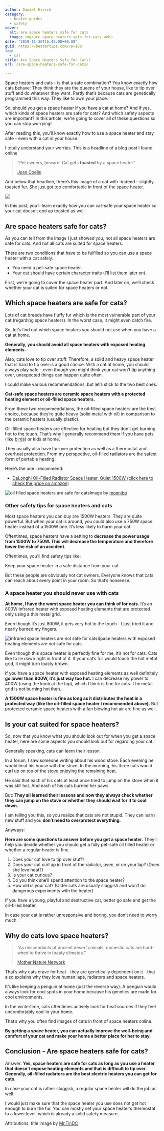 ```yaml
---
author: Daniel Hirsch
category:
  - heater-guides
  - safety
cover:
  alt: are space heaters safe for cats
  image: img/are-space-heaters-safe-for-cats.webp
date: "2019-11-30T16:43:08+00:00"
guid: https://heatertips.com/?p=108
tag:
  - cat
title: Are Space Heaters Safe for Cats?
url: /are-space-heaters-safe-for-cats/

---
```

Space heaters and cats - is that a safe combination? You know exactly how cats behave: They think they are the queens of your house, like to tip over stuff and do whatever they want. Partly that’s because cats are genetically programmed this way. They like to own your place.

So, should you get a space heater if you have a cat at home? And if yes, which kinds of space heaters are safe for cats? And which safety aspects are important? In this article, we’re going to cover all of these questions so you can stop worrying!

After reading this, you’ll know exactly how to use a space heater and stay safe - even with a cat in your house.

I totally understand your worries. This is a headline of a blog post I found online

> “Pet owners, beware! Cat gets **toasted** by a space heater”
>
> [Joan Coello](https://soranews24.com/2014/12/05/pet-owners-beware-cat-gets-toasted-by-a-space-heater/)

And below that headline, there’s this image of a cat with -indeed - slightly toasted fur. She just got too comfortable in front of the space heater.

![](/img/cat-space-heater-burned-fur.webp)

In this post, you’ll learn exactly how you can cat-safe your space heater so your cat doesn’t end up toasted as well.

## Are space heaters safe for cats?

As you can tell from the image I just showed you, not all space heaters are safe for cats. And not all cats are suited for space heaters.

There are two conditions that have to be fulfilled so you can use a space heater with a cat safely:

- You need a pet-safe space heater.
- Your cat should have certain character traits (I’ll list them later on).

First, we’re going to cover the space heater part. And later on, we’ll check whether your cat is suited for space heaters or not.

## Which space heaters are safe for cats?

Lots of cat breeds have fluffy fur which is the most vulnerable part of your cat (regarding space heaters). In the worst case, it might even catch fire.

So, let’s find out which space heaters you should not use when you have a cat at home.

**Generally, you should avoid all space heaters with exposed heating elements.**

Also, cats love to tip over stuff. Therefore, a solid and heavy space heater that is hard to tip over is a good choice. With a cat at home, you should always play safe - even though you might think your cat won’t tip anything over, unexpected things can happen quite often.

I could make various recommendations, but let’s stick to the two best ones.

**Cat-safe space heaters are ceramic space heaters with a protected heating element or oil-filled space heaters.**

From these two recommendations, the oil-filled space heaters are the best choice, because they’re quite heavy (solid metal with oil) in comparison to the ceramic heaters (usually plastic).

Oil-filled space heaters are effective for heating but they don’t get burning hot to the touch. That’s why I generally recommend them if you have pets (like [birds](/what-space-heaters-are-safe-for-birds/)) or kids at home.

They usually also have tip-over protection as well as a thermostat and overheat protection. From my perspective, oil-filled radiators are the safest form of portable heating.

Here’s the one I recommend:

- [DeLonghi Oil-Filled Radiator Space Heater, Quiet 1500W (click here to check the price on amazon)](https://www.amazon.com/DeLonghi-EW7707CM-ComforTemp-Portable-Oil-Filled/dp/B000TGDGLU/ref=as_li_ss_tl?keywords=oil+filled+heater&qid=1574581550&sr=8-4&linkCode=ll1&tag=heatertips-20&linkId=14e894e4a9006b3f382b39c01a1907a0&language=en_US)

![oil filled space heaters are safe for cats](/img/oil-filled-space-heaters-are-safe-for-cats.webp)Image by [monnibo](https://flickr.com/photos/monnibo/5144528439/)

### Other safety tips for space heaters and cats

Most space heaters you can buy are 1500W heaters. They are quite powerful. But when your cat is around, you could also use a 750W space heater instead of a 1500W one. It’s less likely to harm your cat.

Oftentimes, space heaters have a setting to **decrease the power usage from 1500W to 750W. This will decrease the temperature and therefore lower the risk of an accident.**

Oftentimes, you’ll find safety tips like:

Keep your space heater in a safe distance from your cat.

But these people are obviously not cat owners. Everyone knows that cats can reach about every point in your room. So that’s nonsense.

### A space heater you should never use with cats

**At home, I have the worst space heater you can think of for cats.** It’s an 800W infrared heater with exposed heating elements that are protected only using a thin metal grid.

Even though it’s just 800W, it gets very hot to the touch - I just tried it and nearly burned my fingers.

![infrared space heaters are not safe for cats](/img/infrared-heaters-are-not-safe-for-cats.webp)Space heaters with exposed heating elements are not safe for cats.

Even though this space heater is perfectly fine for me, it’s not for cats. Cats like to lie down right in front of it. If your cat’s fur would touch the hot metal grid, it might turn toasty brown.

If you have a space heater with exposed heating elements as well definitely **go lower than 800W, it’s just way too hot.** I can decrease my power to 400W (using the knob at the top), which I think is fine for cats. The metal grid is not burning hot then.

**A 1500W space heater is fine as long as it distributes the heat in a protected way (like the oil-filled space heater I recommended above).** But protected ceramic space heaters with a fan blowing hot air are fine as well.

## Is your cat suited for space heaters?

So, now that you know what you should look out for when you get a space heater, here are some aspects you should look out for regarding your cat.

Generally speaking, cats can learn their lesson.

In a forum, I saw someone writing about his wood stove. Each evening he would heat his house with the stove. In the morning, his three cats would curl up on top of the stove enjoying the remaining heat.

He said that each of his cats at least once tried to jump on the stove when it was still hot. And each of his cats burned her paws.

But: **They all learned their lessons and now they always check whether they can jump on the stove or whether they should wait for it to cool down.**

I am telling you this, so you realize that cats are not stupid. They can learn new stuff and you **don’t need to overprotect everything.**

Anyways:

**Here are some questions to answer before you get a space heater.** They’ll help you decide whether you should get a fully pet-safe oil filled heater or whether a regular heater is fine.

1. Does your cat love to tip over stuff?
1. Does your cat curl up in front of the radiator, oven, or on your lap? (Does she love heat?)
1. Is your cat curious?
1. Do you think she’ll spend attention to the space heater?
1. How old is your cat? (Older cats are usually sluggish and won’t do dangerous experiments with the heater)

If you have a young, playful and destructive cat, better go safe and get the oil-filled heater.

In case your cat is rather unresponsive and boring, you don’t need to worry much.  

## Why do cats love space heaters?

> “As descendants of ancient desert animals, domestic cats are hard-wired to thrive in toasty climates.”
>
> [Mother Nature Network](https://www.mnn.com/earth-matters/animals/blogs/why-do-cats-crave-warmth)

That’s why cats crave for heat - they are genetically dependent on it - that also explains why they love human laps, radiators and space heaters.

It’s like keeping a penguin at home (just the reverse way). A penguin would always look for cool spots in your home because his genetics are made for cool environments.

In the wintertime, cats oftentimes actively look for heat sources if they feel uncomfortably cool in your home.

That’s why you often find images of cats in front of space heaters online.

**By getting a space heater, you can actually improve the well-being and comfort of your cat and make your home a better place for her to stay.**  

## Conclusion - Are space heaters safe for cats?

Answer: **Yes, space heaters are safe for cats as long as you use a heater that doesn’t expose heating elements and that is difficult to tip over. Generally, oil-filled radiators are the best electric heaters you can get for cats.**

In case your cat is rather sluggish, a regular space heater will do the job as well.

I would just make sure that the space heater you use does not get hot enough to burn the fur. You can mostly set your space heater’s thermostat to a lower level, which is already a solid safety measure.

Attributions: title image by [Mr.TinDC](https://flickr.com/photos/mr_t_in_dc/3226699339/)
